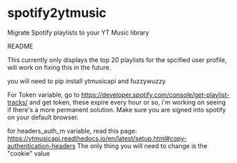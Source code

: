 # spotify2ytmusic
Migrate Spotify playlists to your YT Music library

README

This currently only displays the top 20 playlists for the spcified
user profile, will work on fixing this in the future.

you will need to pip install ytmusicapi and fuzzywuzzy

For Token variable, go to https://developer.spotify.com/console/get-playlist-tracks/ 
and get token, these expire every hour or so, i'm working on seeing if there's a
more permanent solution. Make sure you are signed into spotify on your default browser.

for headers_auth_m variable, read this page: https://ytmusicapi.readthedocs.io/en/latest/setup.html#copy-authentication-headers
The only thing you will need to change is the "cookie" value
